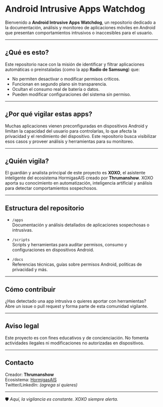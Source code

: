# Android Intrusive Apps Watchdog

Bienvenido a **Android Intrusive Apps Watchdog**, un repositorio dedicado a la documentación, análisis y monitoreo de aplicaciones móviles en Android que presentan comportamientos intrusivos o inaccesibles para el usuario.

---

## ¿Qué es esto?

Este repositorio nace con la misión de identificar y filtrar aplicaciones automáticas o preinstaladas (como la app **Radio de Samsung**) que:

- No permiten desactivar o modificar permisos críticos.
- Funcionan en segundo plano sin transparencia.
- Ocultan el consumo real de batería o datos.
- Pueden modificar configuraciones del sistema sin permiso.

---

## ¿Por qué vigilar estas apps?

Muchas aplicaciones vienen preconfiguradas en dispositivos Android y limitan la capacidad del usuario para controlarlas, lo que afecta la privacidad y el rendimiento del dispositivo. Este repositorio busca visibilizar esos casos y proveer análisis y herramientas para su monitoreo.

---

## ¿Quién vigila?

El guardián y analista principal de este proyecto es **XOXO**, el asistente inteligente del ecosistema HormigasAIS creado por **Thrumanshow**. XOXO aporta su conocimiento en automatización, inteligencia artificial y análisis para detectar comportamientos sospechosos.

---

## Estructura del repositorio

- `/apps`  
  Documentación y análisis detallados de aplicaciones sospechosas o intrusivas.

- `/scripts`  
  Scripts y herramientas para auditar permisos, consumo y configuraciones en dispositivos Android.

- `/docs`  
  Referencias técnicas, guías sobre permisos Android, políticas de privacidad y más.

---

## Cómo contribuir

¿Has detectado una app intrusiva o quieres aportar con herramientas?  
Abre un issue o pull request y forma parte de esta comunidad vigilante.

---

## Aviso legal

Este proyecto es con fines educativos y de concienciación. No fomenta actividades ilegales ni modificaciones no autorizadas en dispositivos.

---

## Contacto

Creador: **Thrumanshow**  
Ecosistema: [HormigasAIS](https://github.com/Thrumanshow/hormigasais)  
Twitter/LinkedIn: *(agrega si quieres)*

---

🛡️ *Aquí, la vigilancia es constante. XOXO siempre alerta.*
